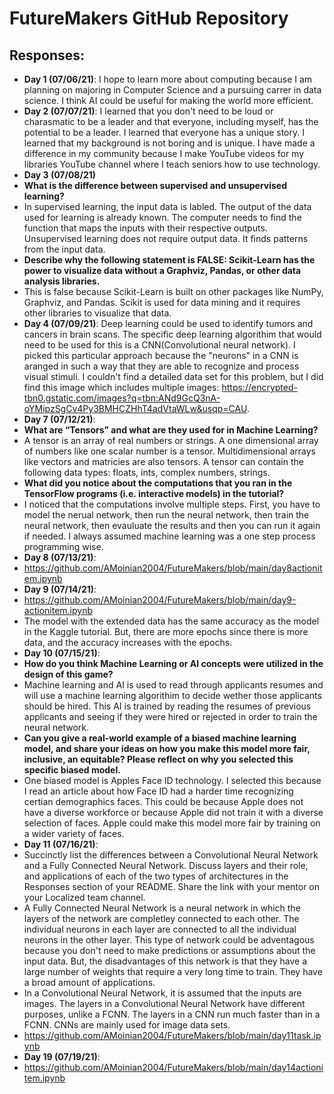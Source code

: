 
# FutureMakers GitHub Repository
## Responses:
   - **Day 1 (07/06/21)**: I hope to learn more about computing because I am planning on majoring in Computer Science and a pursuing carrer in data science. I think AI could be useful for making the world more efficient. 
   - **Day 2 (07/07/21)**: I learned that you don't need to be loud or charasmatic to be a leader and that everyone, including myself, has the potential to be a leader. I learned that everyone has a unique story. I learned that my background is not boring and is unique. I have made a difference in my community because I make YouTube videos for my libraries YouTube channel where I teach seniors how to use technology.  
 - **Day 3 (07/08/21)**
 - **What is the difference between supervised and unsupervised learning?**
 - In supervised learning, the input data is labled. The output of the data used for learning is already known. The computer needs to find the function that maps the inputs with their respective outputs. Unsupervised learning does not require output data. It finds patterns from the input data. 
 - **Describe why the following statement is FALSE: Scikit-Learn has the
power to visualize data without a Graphviz, Pandas, or other data
analysis libraries.** 
- This is false because Scikit-Learn is built on other packages like NumPy, Graphviz, and Pandas. Scikit is used for data mining and it requires other libraries to visualize that data.
 - **Day 4 (07/09/21)**: Deep learning could be used to identify tumors and cancers in brain scans. The specific deep learning algorithim that would need to be used for this is a CNN(Convolutional neural network). I picked this particular approach because the "neurons" in a CNN is aranged in such a way that they are able to recognize and process visual stimuli. I couldn't find a detailed data set for this problem, but I did find this image which includes multiple images: https://encrypted-tbn0.gstatic.com/images?q=tbn:ANd9GcQ3nA-oYMipzSgCv4Py3BMHCZHhT4adVtaWLw&usqp=CAU. 
 - **Day 7 (07/12/21)**: 
 - **What are “Tensors” and what are they used for in Machine Learning?**
 - A tensor is an array of real numbers or strings. A one dimensional array of numbers like one scalar number is a tensor. Multidimensional arrays like vectors and matricies are also tensors. A tensor can contain the following data types: floats, ints, complex numbers, strings.
 - **What did you notice about the computations that you ran in the TensorFlow programs (i.e. interactive models) in the tutorial?**
 - I noticed that the computations involve multiple steps. First, you have to model the nerual network, then run the neural network, then train the neural network, then evauluate the results and then you can run it again if needed. I always assumed machine learning was a one step process programming wise. 
-  **Day 8 (07/13/21)**: 
- https://github.com/AMoinian2004/FutureMakers/blob/main/day8actionitem.ipynb
-  **Day 9 (07/14/21)**: 
- https://github.com/AMoinian2004/FutureMakers/blob/main/day9-actionitem.ipynb
-  The model with the extended data has the same accuracy as the model in the Kaggle tutorial. But, there are more epochs since there is more data, and the accuracy increases with the epochs. 
- **Day 10 (07/15/21)**: 
 - **How do you think Machine Learning or AI concepts were utilized in the design of this game?**
 - Machine learning and AI is used to read through applicants resumes and will use a machine learning algorithim to decide wether those applicants should be hired. This AI is trained by reading the resumes of previous applicants and seeing if they were hired or rejected in order to train the neural network. 
 - **Can you give a real-world example of a biased machine learning model, and share your ideas on how you make this model more fair, inclusive, an equitable? Please reflect on why you selected this specific biased model.**
 - One biased model is Apples Face ID technology. I selected this because I read an article about how Face ID had a harder time recognizing certian demographics faces. This could be because Apple does not have a diverse workforce or because Apple did not train it with a diverse selection of faces. Apple could make this model more fair by training on a wider variety of faces.
 - **Day 11 (07/16/21)**: 
 - Succinctly list the differences between a Convolutional Neural Network and a Fully Connected Neural Network. Discuss layers and their role, and applications of each of the two types of architectures in the Responses section of your README. Share the link with your mentor on your Localized team channel.
 - A Fully Connected Neural Network is a neural network in which the layers of the network are completley connected to each other. The individual neurons in each layer are connected to all the individual neurons in the other layer. This type of network could be adventagous because you don't need to make predictions or assumptions about the input data. But, the disadvantages of this network is that they have a large number of weights that require a very long time to train. They have a broad amount of applications. 
 - In a Convolutional Neural Network, it is assumed that the inputs are images. The layers in a Convolutional Neural Network have different purposes, unlike a FCNN. The layers in a CNN run much faster than in a FCNN. CNNs are mainly used for image data sets.
 - https://github.com/AMoinian2004/FutureMakers/blob/main/day11task.ipynb
 - **Day 19 (07/19/21)**: 
 - https://github.com/AMoinian2004/FutureMakers/blob/main/day14actionitem.ipynb

